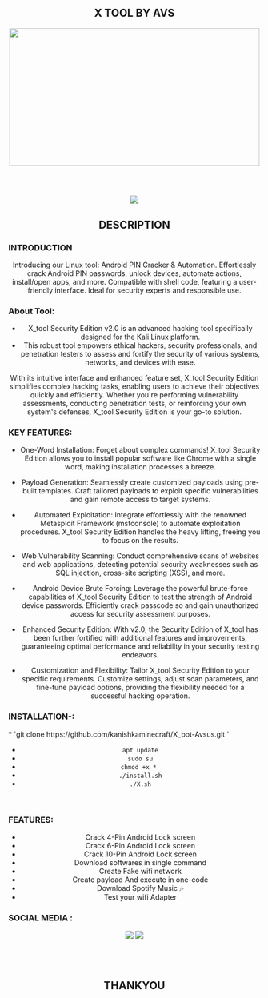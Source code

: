 <h2 align="center">X TOOL BY AVS </h2>
<div align="center">
  <img border-radius: 15px src="https://www.icegif.com/wp-content/uploads/2022/01/icegif-183.gif" width="500" height="275"/>
  <p align="center">
  <h2 align="center"></h2>
  
  <br>
  </h1>
<p align="center">
  <img src="https://img.shields.io/badge/Version-2.1-green?style=for-the-badge">
</p>
 <h2 align="center">DESCRIPTION </h2>
  
  <h3 align="left">INTRODUCTION</h3>
<p align="left">

Introducing our Linux tool: Android PIN Cracker & Automation. Effortlessly crack Android PIN passwords, unlock devices, automate actions, install/open apps, and more. Compatible with shell code, featuring a user-friendly interface. Ideal for security experts and responsible use.
  
  <h3 align="left">About Tool:</h3>
<p align="left">
  
* X_tool Security Edition v2.0 is an advanced hacking tool specifically designed for the Kali Linux platform.
* This robust tool empowers ethical hackers, security professionals, and penetration testers to assess and fortify the security of various systems, networks, and devices with ease.

With its intuitive interface and enhanced feature set, X_tool Security Edition simplifies complex hacking tasks, enabling users to achieve their objectives quickly and efficiently. Whether you're performing vulnerability assessments, conducting penetration tests, or reinforcing your own system's defenses, X_tool Security Edition is your go-to solution.

<h3 align="left">KEY FEATURES:</h3>
<p align="left">

* One-Word Installation: Forget about complex commands! X_tool Security Edition allows you to install popular software like Chrome with a single word, making installation processes a breeze.

* Payload Generation: Seamlessly create customized payloads using pre-built templates. Craft tailored payloads to exploit specific vulnerabilities and gain remote access to target systems.

* Automated Exploitation: Integrate effortlessly with the renowned Metasploit Framework (msfconsole) to automate exploitation procedures. X_tool Security Edition handles the heavy lifting, freeing you to focus on the results.

* Web Vulnerability Scanning: Conduct comprehensive scans of websites and web applications, detecting potential security weaknesses such as SQL injection, cross-site scripting (XSS), and more.

* Android Device Brute Forcing: Leverage the powerful brute-force capabilities of X_tool Security Edition to test the strength of Android device passwords. Efficiently crack passcode so and gain unauthorized access for security assessment purposes.

* Enhanced Security Edition: With v2.0, the Security Edition of X_tool has been further fortified with additional features and improvements, guaranteeing optimal performance and reliability in your security testing endeavors.

* Customization and Flexibility: Tailor X_tool Security Edition to your specific requirements. Customize settings, adjust scan parameters, and fine-tune payload options, providing the flexibility needed for a successful hacking operation.

<h3 align="left">INSTALLATION-:</h3>
<p align="left">
* `git clone https://github.com/kanishkaminecraft/X_bot-Avsus.git `
  
* `apt update`
* `sudo su`
* `chmod +x * `
* `./install.sh`
* `./X.sh`
<br>

<h3 align="left">FEATURES:</h3>
<p align="left">
  
* Crack 4-Pin Android Lock screen 
* Crack 6-Pin Android Lock screen 
* Crack 10-Pin Android Lock screen 
* Download softwares in single command
* Create Fake wifi network
* Create payload And execute in one-code
* Download Spotify Music 🎶
* Test your wifi Adapter

  
<h3 align="left">SOCIAL MEDIA :</h3>
<p align="left">



<p align="left">


  <a href="https://github.com/kanishkaminecraft" target="_blank"><img src="https://img.shields.io/badge/$AVSUS-green?style=for-the-badge&logo=github"></a>
  <a href="https://www.instagram.com/aaryaaashu00/" target="_blank"><img src="https://img.shields.io/badge/IG-%40$AVSUS-red?style=for-the-badge&logo=instagram"></a>
</p>



  <br><br>

<h2 align="center">THANKYOU</h2>

<br><br>
